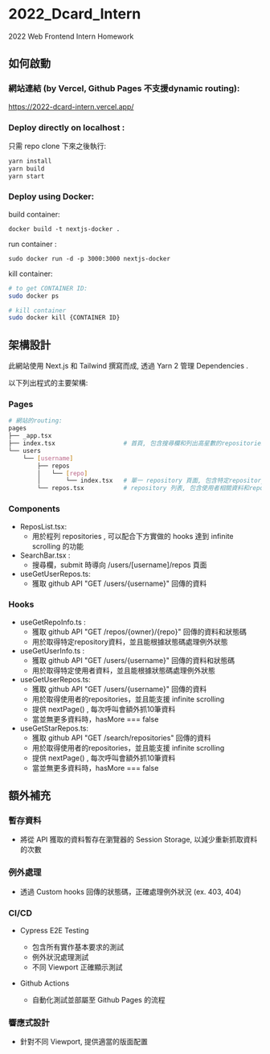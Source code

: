 # 2022_Dcard_Intern
2022 Web Frontend Intern Homework



## 如何啟動

### 網站連結 (by Vercel, Github Pages 不支援dynamic routing):

https://2022-dcard-intern.vercel.app/

### Deploy directly on localhost :

只需 repo clone 下來之後執行:

```bash
yarn install
yarn build
yarn start
```

### Deploy using Docker:

build container:

```
docker build -t nextjs-docker .
```

run container :

```
sudo docker run -d -p 3000:3000 nextjs-docker
```

kill container:

```bash
# to get CONTAINER ID:
sudo docker ps

# kill container
sudo docker kill {CONTAINER ID}
```



## 架構設計

此網站使用 Next.js 和 Tailwind 撰寫而成, 透過 Yarn 2 管理 Dependencies .

以下列出程式的主要架構:

### Pages

```bash
# 網站的routing:
pages
├── _app.tsx
├── index.tsx 					# 首頁, 包含搜尋欄和列出高星數的repositories
└── users
    └── [username]
        ├── repos
        │   └── [repo]
        │       └── index.tsx	# 單一 repository 頁面,	包含特定repository的資料和github連結
        └── repos.tsx			# repository 列表, 包含使用者相關資料和repository列表
```

### Components

* ReposList.tsx:
  * 用於程列 repositories , 可以配合下方實做的 hooks 達到 infinite scrolling 的功能
* SearchBar.tsx :
  * 搜尋欄，submit 時導向 /users/[username]/repos 頁面
* useGetUserRepos.ts:
  * 獲取 github API "GET /users/{username}" 回傳的資料

### Hooks

* useGetRepoInfo.ts :
  * 獲取 github API "GET /repos/{owner}/{repo}" 回傳的資料和狀態碼
  * 用於取得特定repository資料，並且能根據狀態碼處理例外狀態
* useGetUserInfo.ts :
  * 獲取 github API "GET /users/{username}" 回傳的資料和狀態碼
  * 用於取得特定使用者資料，並且能根據狀態碼處理例外狀態
* useGetUserRepos.ts:
  * 獲取 github API "GET /users/{username}" 回傳的資料
  * 用於取得使用者的repositories，並且能支援 infinite scrolling
  * 提供 nextPage() , 每次呼叫會額外抓10筆資料
  * 當並無更多資料時，hasMore === false 
* useGetStarRepos.ts:
  * 獲取 github API "GET /search/repositories" 回傳的資料
  * 用於取得使用者的repositories，並且能支援 infinite scrolling
  * 提供 nextPage() , 每次呼叫會額外抓10筆資料
  * 當並無更多資料時，hasMore === false 



## 額外補充

### 暫存資料

* 將從 API 獲取的資料暫存在瀏覽器的 Session Storage, 以減少重新抓取資料的次數

### 例外處理

* 透過 Custom hooks 回傳的狀態碼，正確處理例外狀況 (ex. 403, 404)

### CI/CD

* Cypress E2E Testing
  * 包含所有實作基本要求的測試
  * 例外狀況處理測試
  * 不同 Viewport 正確顯示測試

* Github Actions
  * 自動化測試並部屬至 Github Pages 的流程 

### 響應式設計

* 針對不同 Viewport, 提供適當的版面配置 



 
